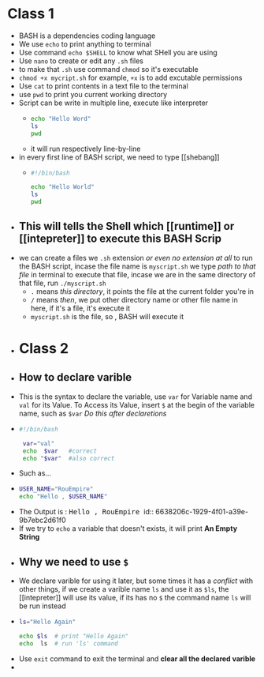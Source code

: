 # Class 1
- BASH is a dependencies coding language
- We use `echo` to print anything to terminal
- Use command `echo $SHELL` to know what SHell you are using
- Use `nano` to create or edit any `.sh` files
- to make that `.sh` use command `chmod` so it's executable
- `chmod +x mycript.sh` for example, `+x` is to add excutable permissions
- Use `cat` to print contents in a text file to the terminal
- use `pwd` to print you current working directory
- Script can be write in multiple line, execute like interpreter
	- ```sh
	  echo "Hello Word"
	  ls
	  pwd
	  ```
	- it will run respectively line-by-line
- in every first line of BASH script, we need to type [[shebang]]
	- ```sh
	  #!/bin/bash
	  
	  echo "Hello World"
	  ls
	  pwd
	  ```
- This will tells the Shell which [[runtime]] or [[intepreter]]  to execute this BASH Scrip
  ---
- we can create a files we `.sh` extension _or even no extension at all_ to run the BASH script, incase the file name is `myscript.sh` we type _path to that file_ in terminal to execute that file, incase we are in the same directory of that file, run `./myscript.sh`
	- `.` means _this directory_, it points the file at the current folder you're in
	- `/` means _then_, we put other directory name or other file name in here, if it's a file, it's execute it
	- `myscript.sh` is the file, so ,  BASH will execute it
- # Class 2
- ## How to declare varible
- This is the syntax to declare the variable, use `var` for Variable name and `val` for its Value. To Access its Value, insert `$` at the begin of the variable name, such as `$var` _Do this after declaretions_
- ```sh
  #!/bin/bash
  
   var="val"
   echo  $var   #correct
   echo "$var"  #also correct
  ```
- Such as...
- ```sh
  USER_NAME="RouEmpire"
  echo "Hello , $USER_NAME"
  ```
- The Output is : <samp> Hello , RouEmpire </samp>
  id:: 6638206c-1929-4f01-a39e-9b7ebc2d61f0
- If we try to `echo` a variable that doesn't exists, it will print **An Empty String**
- ## Why we need to use `$`
- We declare varible for using it later, but some times it has a _conflict_ with other things, if we create a varible name `ls` and use it as `$ls`, the [[intepreter]] will use its value, if its has no `$` the command name `ls` will be run instead
- ```sh
  ls="Hello Again"
  
  echo $ls  # print "Hello Again"
  echo  ls  # run 'ls' command
  ```
- Use `exit` command to exit the terminal and **clear all the declared varible**
-
